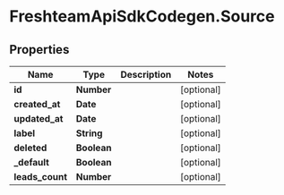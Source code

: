 # FreshteamApiSdkCodegen.Source

## Properties

| Name            | Type        | Description | Notes      |
| --------------- | ----------- | ----------- | ---------- |
| **id**          | **Number**  |             | [optional] |
| **created_at**  | **Date**    |             | [optional] |
| **updated_at**  | **Date**    |             | [optional] |
| **label**       | **String**  |             | [optional] |
| **deleted**     | **Boolean** |             | [optional] |
| **\_default**   | **Boolean** |             | [optional] |
| **leads_count** | **Number**  |             | [optional] |
